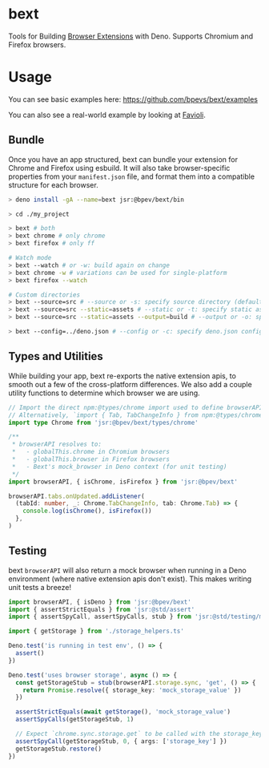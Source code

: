 # bext

Tools for Building [Browser Extensions](https://developer.mozilla.org/en-US/docs/Mozilla/Add-ons/WebExtensions) with Deno. Supports Chromium and Firefox browsers.

# Usage

You can see basic examples here: https://github.com/bpevs/bext/examples

You can also see a real-world example by looking at [Favioli](https://github.com/bpevs/favioli).

## Bundle

Once you have an app structured, bext can bundle your extension for Chrome and Firefox using esbuild. It will also take browser-specific properties from your
`manifest.json` file, and format them into a compatible structure for each
browser.

```sh
> deno install -gA --name=bext jsr:@bpev/bext/bin

> cd ./my_project

> bext # both
> bext chrome # only chrome
> bext firefox # only ff

# Watch mode
> bext --watch # or -w: build again on change
> bext chrome -w # variations can be used for single-platform
> bext firefox --watch

# Custom directories
> bext --source=src # --source or -s: specify source directory (default: "source")
> bext --source=src --static=assets # --static or -t: specify static assets directory (default: "static")
> bext --source=src --static=assets --output=build # --output or -o: specify output directory (default: "dist")

> bext --config=../deno.json # --config or -c: specify deno.json config file. If using a workspace, point at the root workspace deno.json
```

## Types and Utilities

While building your app, bext re-exports the native extension apis, to smooth out a few of the cross-platform differences. We also add a couple utility functions to determine which browser we are using.

```ts
// Import the direct npm:@types/chrome import used to define browserAPI in Bext
// Alternatively, `import { Tab, TabChangeInfo } from npm:@types/chrome`
import type Chrome from 'jsr:@bpev/bext/types/chrome'

/**
 * browserAPI resolves to:
 *   - globalThis.chrome in Chromium browsers
 *   - globalThis.browser in Firefox browsers
 *   - Bext's mock_browser in Deno context (for unit testing)
 */
import browserAPI, { isChrome, isFirefox } from 'jsr:@bpev/bext'

browserAPI.tabs.onUpdated.addListener(
  (tabId: number, _: Chrome.TabChangeInfo, tab: Chrome.Tab) => {
    console.log(isChrome(), isFirefox())
  },
)
```

## Testing

bext `browserAPI` will also return a mock browser when running in a Deno environment (where native extension apis don't exist). This makes writing unit tests a breeze!

```ts
import browserAPI, { isDeno } from 'jsr:@bpev/bext'
import { assertStrictEquals } from 'jsr:@std/assert'
import { assertSpyCall, assertSpyCalls, stub } from 'jsr:@std/testing/mock'

import { getStorage } from './storage_helpers.ts'

Deno.test('is running in test env', () => {
  assert()
})

Deno.test('uses browser storage', async () => {
  const getStorageStub = stub(browserAPI.storage.sync, 'get', () => {
    return Promise.resolve({ storage_key: 'mock_storage_value' })
  })

  assertStrictEquals(await getStorage(), 'mock_storage_value')
  assertSpyCalls(getStorageStub, 1)

  // Expect `chrome.sync.storage.get` to be called with the storage_key
  assertSpyCall(getStorageStub, 0, { args: ['storage_key'] })
  getStorageStub.restore()
})
```
